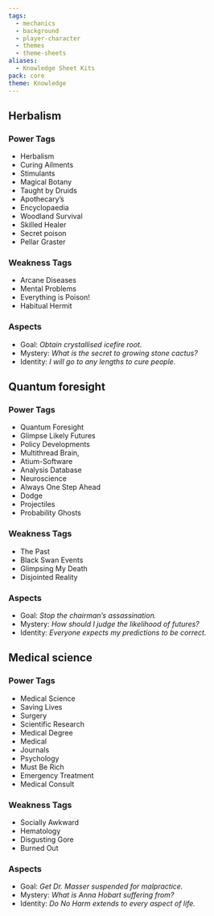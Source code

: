 ```yaml
---
tags:
  - mechanics
  - background
  - player-character
  - themes
  - theme-sheets
aliases:
  - Knowledge Sheet Kits
pack: core
theme: Knowledge
---
```



## Herbalism
### Power Tags
- Herbalism
- Curing Ailments
- Stimulants
- Magical Botany
- Taught by Druids
- Apothecary’s
- Encyclopaedia
- Woodland Survival
- Skilled Healer
- Secret poison
- Pellar Graster

### Weakness Tags
- Arcane Diseases
- Mental Problems
- Everything is Poison!
- Habitual Hermit

### Aspects
- Goal: *Obtain crystallised icefire root.*
- Mystery: *What is the secret to growing stone cactus?*
- Identity: *I will go to any lengths to cure people.*

## Quantum foresight
### Power Tags
- Quantum Foresight
- Glimpse Likely Futures
- Policy Developments
- Multithread Brain,
- Atium-Software
- Analysis Database
- Neuroscience
- Always One Step Ahead
- Dodge
- Projectiles
- Probability Ghosts

### Weakness Tags
- The Past
- Black Swan Events
- Glimpsing My Death
- Disjointed Reality

### Aspects
- Goal: *Stop the chairman’s assassination.*
- Mystery: *How should I judge the likelihood of futures?*
- Identity: *Everyone expects my predictions to be correct.*

## Medical science
### Power Tags
- Medical Science
- Saving Lives
- Surgery
- Scientific Research
- Medical Degree
- Medical
- Journals
- Psychology
- Must Be Rich
- Emergency Treatment
- Medical Consult

### Weakness Tags
- Socially Awkward
- Hematology
- Disgusting Gore
- Burned Out

### Aspects
- Goal: *Get Dr. Masser suspended for malpractice.*
- Mystery: *What is Anna Hobart suffering from?*
- Identity: *Do No Harm extends to every aspect of life.*
